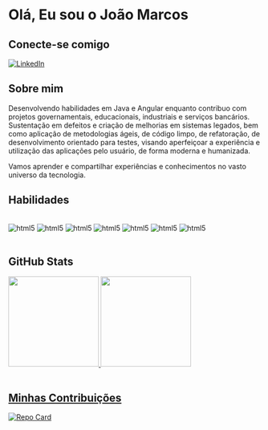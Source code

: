 # **Olá, Eu sou o João Marcos**

## **Conecte-se comigo**
[![LinkedIn](https://img.shields.io/badge/LinkedIn-000?style=for-the-badge&logo=linkedin&logoColor=0E76A8)](https://www.linkedin.com/in/jotamarcosduarte/)

## **Sobre mim**
<p>
  Desenvolvendo habilidades em Java e Angular enquanto contribuo com projetos governamentais, educacionais, industriais e serviços bancários.
  Sustentação em defeitos e criação de melhorias em sistemas legados, bem como aplicação de metodologias ágeis, de código limpo, de refatoração, de desenvolvimento   orientado para testes, visando aperfeiçoar a experiência e utilização das aplicações pelo usuário, de forma moderna e humanizada.

  Vamos aprender e compartilhar experiências e conhecimentos no vasto universo da tecnologia.
</p>

## **Habilidades**
<div style="display: inline_block"></br>
  <img aling="center" alt="html5" src="https://img.shields.io/badge/Java-ED8B00?style=for-the-badge&logo=java&logoColor=white" />
  <img aling="center" alt="html5" src="https://img.shields.io/badge/Spring-6DB33F?style=for-the-badge&logo=spring&logoColor=white" />
  <img aling="center" alt="html5" src="https://img.shields.io/badge/HTML5-E34F26?style=for-the-badge&logo=html5&logoColor=white" />
  <img aling="center" alt="html5" src="https://img.shields.io/badge/CSS-239120?&style=for-the-badge&logo=css3&logoColor=white" />
  <img aling="center" alt="html5" src="https://img.shields.io/badge/JavaScript-F7DF1E?style=for-the-badge&logo=javascript&logoColor=black" />
  <img aling="center" alt="html5" src="https://img.shields.io/badge/TypeScript-007ACC?style=for-the-badge&logo=typescript&logoColor=white" />
  <img aling="center" alt="html5" src="https://img.shields.io/badge/Bootstrap-563D7C?style=for-the-badge&logo=bootstrap&logoColor=white" />
</div><br/>

## **GitHub Stats**
<div>
  <a href="https://github.com/JotaMarcos">
  <img height="180em" src="https://github-readme-stats.vercel.app/api?username=JotaMarcos&show_icons=true&theme=great-gatsby"/>
  <img height="180em" src="https://github-readme-stats.vercel.app/api/top-langs/?username=JotaMarcos&theme=blue-green"/>
  <br /><br />
</div>

## **Minhas Contribuições**
  [![Repo Card](https://github-readme-stats.vercel.app/api/pin/?username=JotaMarcos&repo=dio-lab-open-source&bg_color=000&border_color=30A3DC&show_icons=true&icon_color=30A3DC&title_color=E94D5F&text_color=FFF)](https://github.com/JoseLeiteAli/dio-lab-open-source)
